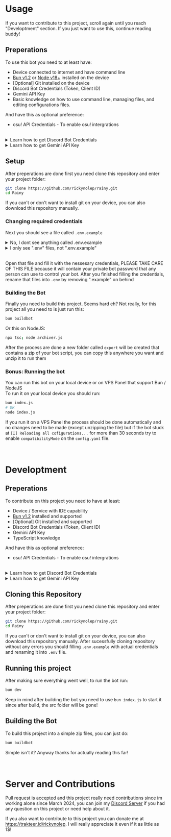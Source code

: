 # Usage
If you want to contribute to this project, scroll again until you reach "Developtment" section. If you just want to use this, continue reading buddy!

## Preperations
To use this bot you need to at least have:
- Device connected to internet and have command line
- [Bun v1.2](https://bun.sh/) or [Node v18+](https://nodejs.org/en) installed on the device
- [Optional] Git installed on the device
- Discord Bot Credentials (Token, Client ID)
- Gemini API Key
- Basic knowledge on how to use command line, managing files, and editing configurations files.

And have this as optional preference: 
- osu! API Credentials - To enable osu! intergrations

<br>

<details>
    <summary>Learn how to get Discord Bot Credentials</summary>
    <br>
    To Do!
</details>

<details>
    <summary>Learn how to get Gemini API Key</summary>
    <br>
    To Do!
</details>

## Setup
After preperations are done first you need clone this repository and enter your project folder:
```sh
git clone https://github.com/rickynolep/rainy.git
cd Rainy
```
If you can't or don't want to install git on your device, you can also download this repository manually.

### Changing required credentials

Next you should see a file called ``.env.example``
<details>
    <summary>No, I dont see anything called .env.example</summary>
    If you don't see the file, please make sure you enable "Show hidden files" on your device and project cloning are successfully finished without error, if somehow it still missing, please retry the previous step!
    <br><br>
</details>
<details>
    <summary>I only see ".env" files, not ".env.example"</summary>
    That probably means your device hide the file extension, please enable it before continue!
    <br>
</details><br>

Open that file and fill it with the nessesary credentials, PLEASE TAKE CARE OF THIS FILE because it will contain your private bot password that any person can use to control your bot. After you finished filling the credentials, rename that files into ``.env`` by removing ".example" on behind

### Building the Bot
Finally you need to build this project. Seems hard eh? Not really, for this project all you need to is just run this:
```sh
bun buildbot
```
Or this on NodeJS:
```sh
npx tsc; node archiver.js
```

After the process are done a new folder called `export` will be created that contains a zip of your bot script, you can copy this anywhere you want and unzip it to run them

### Bonus: Running the bot
You can run this bot on your local device or on VPS Panel that support Bun / NodeJS<br>
To run it on your local device you should run:
```sh
bun index.js
# OR
node index.js
```
If you run it on a VPS Panel the process should be done automatically and no changes need to be made (except unzipping the file) but if the bot stuck at ``[I] Reloading all cofigurations...`` for more than 30 seconds try to enable ``compatibilityMode`` on the ``config.yaml`` file.
<br><br><br>
# Developtment
## Preperations
To contribute on this project you need to have at least:
- Device / Service with IDE capability
- [Bun v1.2](https://bun.sh/) installed and supported
- [Optional] Git installed and supported
- Discord Bot Credentials (Token, Client ID)
- Gemini API Key
- TypeScript knowledge

And have this as optional preference: 
- osu! API Credentials - To enable osu! intergrations

<br>

<details>
    <summary>Learn how to get Discord Bot Credentials</summary>
    <br>
    To Do!
</details>

<details>
    <summary>Learn how to get Gemini API Key</summary>
    <br>
    To Do!
</details>

## Cloning this Repository
After preperations are done first you need clone this repository and enter your project folder:
```sh
git clone https://github.com/rickynolep/rainy.git
cd Rainy
```
If you can't or don't want to install git on your device, you can also download this repository manually. After sucessfully cloning repository without any errors you should filling ``.env.example`` with actual credentials and renaming it into ``.env`` file.

## Running this project
After making sure everything went well, to run the bot run:
```sh
bun dev
```
Keep in mind after building the bot you need to use ``bun index.js`` to start it since after build, the src folder will be gone!

## Building the Bot
To build this project into a simple zip files, you can just do:
```sh
bun buildbot
```
Simple isn't it? Anyway thanks for actually reading this far!
<br><br><br>

# Server and Contributions
Pull request is accepted and this project really need contributions since im working alone since March 2024, you can join my [Discord Server](https://discord.com/invite/pAxmeD3kDj) if you had any question on this project or need help about it.

If you also want to contribute to this project you can donate me at https://trakteer.id/rickynolep. I will really appreciate it even if it as little as 1$!